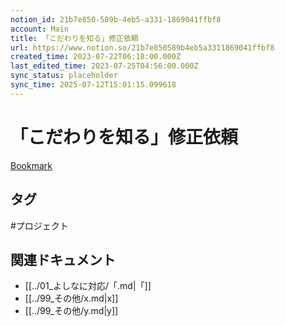 ```yaml
---
notion_id: 21b7e850-589b-4eb5-a331-1869041ffbf8
account: Main
title: 「こだわりを知る」修正依頼
url: https://www.notion.so/21b7e850589b4eb5a3311869041ffbf8
created_time: 2023-07-22T06:18:00.000Z
last_edited_time: 2023-07-25T04:56:00.000Z
sync_status: placeholder
sync_time: 2025-07-12T15:01:15.099618
---
```

# 「こだわりを知る」修正依頼

[Bookmark](https://s.monji.tech/4ek2x)

## タグ

#プロジェクト 

## 関連ドキュメント

- [[../01_よしなに対応/「.md|「]]
- [[../99_その他/x.md|x]]
- [[../99_その他/y.md|y]]
